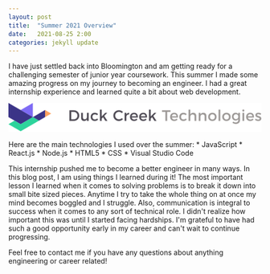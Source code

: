 ```yaml
---
layout: post
title:  "Summer 2021 Overview"
date:   2021-08-25 2:00
categories: jekyll update
---
```

I have just settled back into Bloomington and am getting ready for a challenging semester of
junior year coursework.
This summer I made some amazing progress on my journey to becoming an engineer. I had a great
internship experience and learned quite a bit about web development.
<p> </p>
<img src="/assets/duckLogo.svg"/>
<p> </p>
Here are the main technologies I used over the summer:
* JavaScript
* React.js
* Node.js
* HTML5
* CSS
* Visual Studio Code
<p> </p>
This internship pushed me to become a better engineer in many ways. In this blog post, I am using things I learned during it!
The most important lesson I learned when it comes to solving problems is to break it down into small bite sized pieces. Anytime I try to take the whole thing on at once my mind becomes boggled and I struggle. Also, communication is integral to success
when it comes to any sort of technical role. I didn't realize how important this was until I started facing hardships.
I'm grateful to have had such a good opportunity early in my career and can't wait to continue progressing.
<p> </p>
Feel free to contact me if you have any questions about anything engineering or career related!
